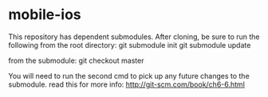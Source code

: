 mobile-ios
==========
This repository has dependent submodules.  After cloning, be sure to run the following from the root directory:
git submodule init
git submodule update


from the submodule:
git checkout master

You will need to run the second cmd to pick up any future changes to the submodule.
read this for more info: http://git-scm.com/book/ch6-6.html


